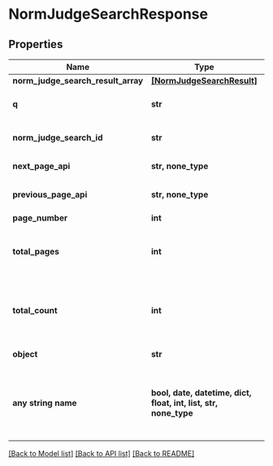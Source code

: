 # NormJudgeSearchResponse


## Properties
Name | Type | Description | Notes
------------ | ------------- | ------------- | -------------
**norm_judge_search_result_array** | [**[NormJudgeSearchResult]**](NormJudgeSearchResult.md) |  | 
**q** | **str** | Query been sent by client | 
**norm_judge_search_id** | **str** | Query been sent by client | 
**next_page_api** | **str, none_type** | Link to next page. | 
**previous_page_api** | **str, none_type** | Link to previous page. | 
**page_number** | **int** |  | 
**total_pages** | **int** | Total pages for matches that were found in the index. | 
**total_count** | **int** | The number of matches that were found in the index. | 
**object** | **str** |  | defaults to "NormJudgeSearchResponse"
**any string name** | **bool, date, datetime, dict, float, int, list, str, none_type** | any string name can be used but the value must be the correct type | [optional]

[[Back to Model list]](../README.md#documentation-for-models) [[Back to API list]](../README.md#documentation-for-api-endpoints) [[Back to README]](../README.md)


